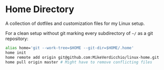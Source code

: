 Home Directory
==============

A collection of dotfiles and customization files for my Linux setup.

For a clean setup without git marking every subdirectory of `~/` as a git repository:

```bash
alias home='git --work-tree=$HOME --git-dir=$HOME/.home'
home init
home remote add origin git@github.com:MikeVerdicchio/linux-home.git
home pull origin master # Might have to remove conflicting files
```
